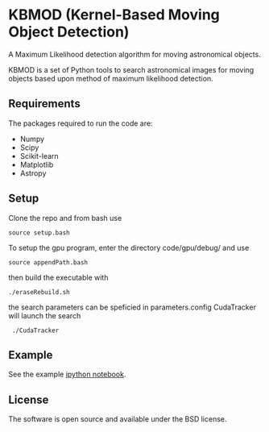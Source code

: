 # KBMOD (Kernel-Based Moving Object Detection)

A Maximum Likelihood detection algorithm for moving astronomical objects.

KBMOD is a set of Python tools to search astronomical images for moving
objects based upon method of maximum likelihood detection.

## Requirements

The packages required to run the code are:

* Numpy
* Scipy
* Scikit-learn
* Matplotlib
* Astropy

## Setup

Clone the repo and from bash use

```
source setup.bash
```

To setup the gpu program, enter the directory code/gpu/debug/ and use
```
source appendPath.bash
```
then build the executable with
```
./eraseRebuild.sh
```
the search parameters can be speficied in parameters.config
CudaTracker will launch the search
```
 ./CudaTracker
```


## Example

See the example [ipython notebook](https://github.com/jbkalmbach/kbmod/blob/master/notebooks/kbmod_demo.ipynb).

## License

The software is open source and available under the BSD license.
